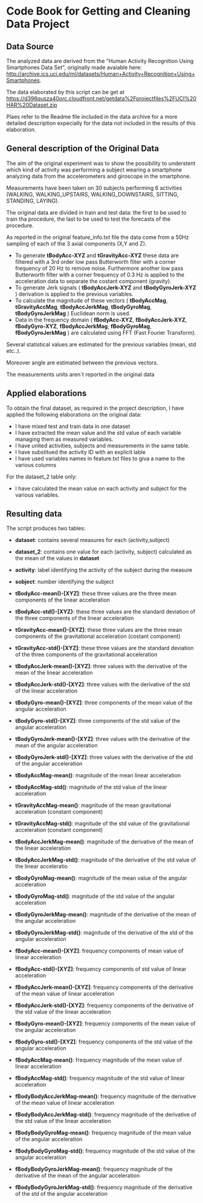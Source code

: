 # Code Book for Getting and Cleaning Data Project
## Data Source
The analyzed data are derived from the "Human Activity Recognition Using Smartphones Data Set", originally made avaiable here: http://archive.ics.uci.edu/ml/datasets/Human+Activity+Recognition+Using+Smartphones.

The data elaborated by this script can be get at https://d396qusza40orc.cloudfront.net/getdata%2Fprojectfiles%2FUCI%20HAR%20Dataset.zip 

Plaes refer to the Readme file included in the data archive for a more detailed description expecially for the data not included in  the results of this elaboration.

## General description of the Original Data
The aim of the original experiment was to show the possibility to understent which kind of activity was performing a subject wearing a smartphone analyzing data from the accelerometers and giroscope in the smartphone. 

Measurements have been taken on 30 subjects performing 6 activities (WALKING, WALKING_UPSTAIRS, WALKING_DOWNSTAIRS, SITTING, STANDING, LAYING). 

The original data are divided in train and test data: the first to be used to train tha procedure, the last to be used to test the forecasts of the procedure.

As reported in the original feature_info.txt file the data come from a 50Hz sampling of each of the 3 axial components (X,Y and Z).
- To generate **tBodyAcc-XYZ** and **tGravityAcc-XYZ** these data are filtered with a 3rd order low pass Butterworth filter with a corner frequency of 20 Hz to remove noise. Furthermore another low pass Butterworth filter with a corner frequency of 0.3 Hz is applied to the acceleration data to separate the costant component (gravity). 
- To generate Jerk signals ( **tBodyAccJerk-XYZ** and **tBodyGyroJerk-XYZ** ) derivation is applied to the previous variables.
- To calculate the magnitude of these vectors ( **tBodyAccMag**, **tGravityAccMag**, **tBodyAccJerkMag**, **tBodyGyroMag**, **tBodyGyroJerkMag** )  Euclidean norm is used.
- Data in the frequency domain ( **fBodyAcc-XYZ**, **fBodyAccJerk-XYZ**, **fBodyGyro-XYZ**, **fBodyAccJerkMag**, **fBodyGyroMag**, **fBodyGyroJerkMag** ) are calculated using FFT (Fast Fourier Transform).

Several statistical values are estimated for the previous variables (mean, std etc..). 

Moreover angle are estimated between the previous vectors.

The measurements units aren`t reported in the original data

## Applied elaborations
To obtain the final dataset, as required in the project description, I have applied the following elaborations on the original data:
- I have mixed test and train data in one dataset
- I have extracted the mean value and the std value of each variable managing them as measured variables.
- I have united activities, subjects and measurements in the same table.
- I have substitued the activity ID with an explicit lable
- I have used variables names in feature.txt files to giva a name to the various columns

For the dataset_2 table only:
- I have calculated the mean value on each activity and subject for the various variables.

## Resulting data

The script produces two tables:
- **dataset**: contains several measures for each (activity,subject)
- **dataset_2**: contains one value for each (activity, subject) calculated as the mean of the values in **dataset**

- **activity**: label identifying the activity of the subject during the measure
- **sobject**: number identifying the subject
- **tBodyAcc-mean()-[XYZ]**: these three values are the three mean components of the linear acceleration  
- **tBodyAcc-std()-[XYZ}**: these three values are the standard deviation of the three components of the linear acceleration  
- **tGravityAcc-mean()-[XYZ]**: these three values are the three mean components of the gravitational acceleration (costant component)
- **tGravityAcc-std()-[XYZ]**: these three values are the standard deviation of the three components of the gravitational acceleration  
- **tBodyAccJerk-mean()-[XYZ]**: three values with the derivative of the mean of the linear acceleration
- **tBodyAccJerk-std()-[XYZ]**: three values with the derivative of the std of the linear acceleration  
- **tBodyGyro-mean()-[XYZ]**: three components of the mean value of the angular acceleration
- **tBodyGyro-std()-[XYZ]**: three components of the std value of the angular acceleration
- **tBodyGyroJerk-mean()-[XYZ]**: three values with the derivative of the mean of the angular acceleration 
- **tBodyGyroJerk-std()-[XYZ]**:  three values with the derivative of the std of the angular acceleration  
- **tBodyAccMag-mean()**: magnitude of the mean linear acceleration
- **tBodyAccMag-std()**: magnitude of the std value of the linear acceleration
- **tGravityAccMag-mean()**: magnitude of the mean gravitational acceleration (constant component)
- **tGravityAccMag-std()**: magnitude of the std value of the gravitational acceleration (constant component)
- **tBodyAccJerkMag-mean()**: magnitude of the derivative of the mean of the linear acceleration
- **tBodyAccJerkMag-std()**: magnitude of the derivative of the std value of the linear acceleratio
- **tBodyGyroMag-mean()**: magnitude  of the mean value of the angular acceleration
- **tBodyGyroMag-std()**: magnitude of the  std value of the angular acceleration
- **tBodyGyroJerkMag-mean()**: magnitude of the derivative of the mean of the angular acceleration
- **tBodyGyroJerkMag-std()**: magnitude of the derivative of the std of the angular acceleration
- **fBodyAcc-mean()-[XYZ]**: frequency components of mean value of linear acceleration
- **fBodyAcc-std()-[XYZ]**:  frequency components of std value of linear acceleration
- **fBodyAccJerk-mean()-[XYZ]**: frequency components of the derivative of the mean value of linear acceleration
- **fBodyAccJerk-std()-[XYZ]**: frequency components of the derivative of the std value of the linear acceleration
- **fBodyGyro-mean()-[XYZ]**: frequency components of the mean value of the angular acceleration
- **fBodyGyro-std()-[XYZ]**: frequency components of the std value of the angular acceleration
- **fBodyAccMag-mean()**: frequency magnitude of the  mean value of linear acceleration
- **fBodyAccMag-std()**: frequency magnitude of the std value of linear acceleration
- **fBodyBodyAccJerkMag-mean()**: frequency magnitude of the derivative of the mean value of linear acceleration
- **fBodyBodyAccJerkMag-std()**: frequency magnitude of the derivative of the std value of the linear acceleration
- **fBodyBodyGyroMag-mean()**: frequency magnitude of the mean value of the angular acceleration
- **fBodyBodyGyroMag-std()**: frequency magnitude of the std value of the angular acceleration
- **fBodyBodyGyroJerkMag-mean()**: frequency magnitude of the  derivative of the mean of the angular acceleration
- **fBodyBodyGyroJerkMag-std()**: frequency magnitude of the derivative of the std of the angular acceleration
